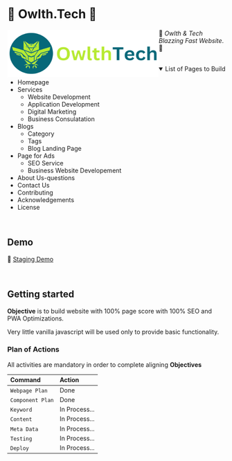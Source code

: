 # 🚀 Owlth.Tech 🚀

<img src="/src/assets/images/owlthtech-logo.png" align="left"
     alt="OwlthTech" width="350" height="110">

🌟 _*Owlth* & *Tech* Blazzing Fast Website_. 🌟

<br>

<details open>
<summary>List of Pages to Build</summary>

- Homepage
- Services
  - Website Development
  - Application Development
  - Digital Marketing
  - Business Consulatation
- Blogs
  - Category
  - Tags
  - Blog Landing Page
- Page for Ads
  - SEO Service
  - Business Website Developement
- About Us-questions
- Contact Us
- Contributing
- Acknowledgements
- License

</details>

<br>

## Demo

📌 [Staging Demo](#)

<br>

## Getting started

**Objective** is to build website with 100% page score with 100% SEO and PWA Optimizations.

Very little vanilla javascript will be used only to provide basic functionality.

### Plan of Actions

All activities are mandatory in order to complete aligning **Objectives**

| Command               | Action                                             |
| :-------------------- | :------------------------------------------------- |
| `Webpage Plan`        | Done                              |
| `Component Plan`      | Done        |
| `Keyword`       | In Process...            |
| `Content`     | In Process...       |
| `Meta Data`      | In Process...                         |
| `Testing` | In Process...                                         |
| `Deploy`   | In Process... |

<br>
